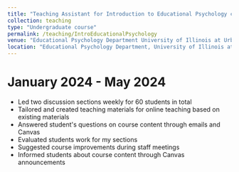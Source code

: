 ```yaml
---
title: "Teaching Assistant for Introduction to Educational Psychology course"
collection: teaching
type: "Undergraduate course"
permalink: /teaching/IntroEducationalPsychology
venue: "Educational Psychology Department University of Illinois at Urbana-Champaign"
location: "Educational Psychology Department, University of Illinois at Urbana-Champaign"
---
```



January 2024 - May 2024 
======
* Led two discussion sections weekly for 60 students in total  
* Tailored and created teaching materials for online teaching based on existing materials 
* Answered student's questions on course content through emails and Canvas 
* Evaluated students work for my sections  
* Suggested course improvements during staff meetings 
* Informed students about course content through Canvas announcements  

